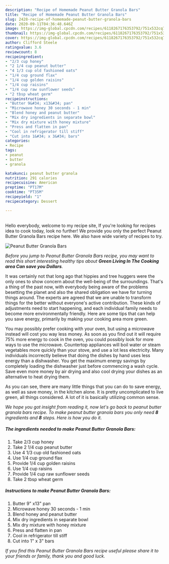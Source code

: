 ```yaml
---
description: "Recipe of Homemade Peanut Butter Granola Bars"
title: "Recipe of Homemade Peanut Butter Granola Bars"
slug: 2428-recipe-of-homemade-peanut-butter-granola-bars
date: 2020-09-11T04:36:48.646Z
image: https://img-global.cpcdn.com/recipes/6118267176353792/751x532cq70/peanut-butter-granola-bars-recipe-main-photo.jpg
thumbnail: https://img-global.cpcdn.com/recipes/6118267176353792/751x532cq70/peanut-butter-granola-bars-recipe-main-photo.jpg
cover: https://img-global.cpcdn.com/recipes/6118267176353792/751x532cq70/peanut-butter-granola-bars-recipe-main-photo.jpg
author: Clifford Steele
ratingvalue: 3.6
reviewcount: 8
recipeingredient:
- "2/3 cup honey"
- "2 1/4 cup peanut butter"
- "4 1/3 cup old fashioned oats"
- "1/4 cup ground flax"
- "1/4 cup golden raisins"
- "1/4 cup raisins"
- "1/4 cup raw sunflower seeds"
- "2 tbsp wheat germ"
recipeinstructions:
- "Butter 9&#34; x13&#34; pan"
- "Microwave honey 30 seconds - 1 min"
- "Blend honey and peanut butter"
- "Mix dry ingredients in separate bowl"
- "Mix dry mixture with honey mixture"
- "Press and flatten in pan"
- "Cool in refrigerator till stiff"
- "Cut into 1&#34; x 3&#34; bars"
categories:
- Recipe
tags:
- peanut
- butter
- granola

katakunci: peanut butter granola 
nutrition: 291 calories
recipecuisine: American
preptime: "PT17M"
cooktime: "PT35M"
recipeyield: "1"
recipecategory: Dessert

---
```

<br>
Hello everybody, welcome to my recipe site, If you're looking for recipes idea to cook today, look no further! We provide you only the perfect Peanut Butter Granola Bars recipe here. We also have wide variety of recipes to try.
<br>


![Peanut Butter Granola Bars](https://img-global.cpcdn.com/recipes/6118267176353792/751x532cq70/peanut-butter-granola-bars-recipe-main-photo.jpg)

<i>Before you jump to Peanut Butter Granola Bars recipe, you may want to read this short interesting healthy tips about 
<strong>Green Living In The Cooking area Can save you Dollars</strong>.</i>
</br>

It was certainly not that long ago that hippies and tree huggers were the only ones to show concern about the well-being of the surroundings. That's a thing of the past now, with everybody being aware of the problems besetting the planet and also the shared obligation we have for turning things around. The experts are agreed that we are unable to transform things for the better without everyone's active contribution. These kinds of adjustments need to start happening, and each individual family needs to become more environmentally friendly. Here are some tips that can help you save energy, primarily by making your cooking area more green.

You may possibly prefer cooking with your oven, but using a microwave instead will cost you way less money. As soon as you find out it will require 75% more energy to cook in the oven, you could possibly look for more ways to use the microwave. Countertop appliances will boil water or steam vegetables more quickly than your stove, and use a lot less electricity. Many individuals incorrectly believe that doing the dishes by hand uses less energy than a dishwasher. You get the maximum energy savings by completely loading the dishwasher just before commencing a wash cycle. Save even more money by air drying and also cool drying your dishes as an alternative to heat drying them.

As you can see, there are many little things that you can do to save energy, as well as save money, in the kitchen alone. It is pretty uncomplicated to live green, all things considered. A lot of it is basically utilizing common sense.


<i>We hope you got insight from reading it, now let's go back to peanut butter granola bars recipe. To make peanut butter granola bars you only need <strong>8</strong> ingredients and <strong>8</strong> steps. Here is how you do it.
</i>

##### The ingredients needed to make Peanut Butter Granola Bars:

1. Take 2/3 cup honey
1. Take 2 1/4 cup peanut butter
1. Use 4 1/3 cup old fashioned oats
1. Use 1/4 cup ground flax
1. Provide 1/4 cup golden raisins
1. Use 1/4 cup raisins
1. Provide 1/4 cup raw sunflower seeds
1. Take 2 tbsp wheat germ


##### Instructions to make Peanut Butter Granola Bars:

1. Butter 9&#34; x13&#34; pan
1. Microwave honey 30 seconds - 1 min
1. Blend honey and peanut butter
1. Mix dry ingredients in separate bowl
1. Mix dry mixture with honey mixture
1. Press and flatten in pan
1. Cool in refrigerator till stiff
1. Cut into 1&#34; x 3&#34; bars


<i>If you find this Peanut Butter Granola Bars recipe useful please share it to your friends or family, thank you and good luck.</i>

